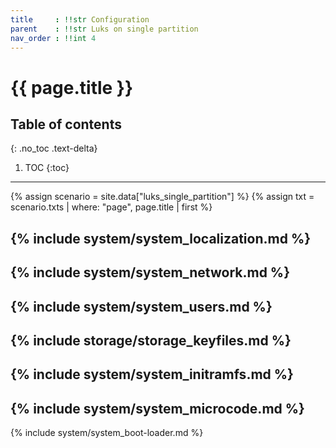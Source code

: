 ```yaml
---
title     : !!str Configuration
parent    : !!str Luks on single partition
nav_order : !!int 4
---
```


# {{ page.title }}

## Table of contents
{: .no_toc .text-delta}

1. TOC
{:toc}

---

{% assign scenario = site.data["luks_single_partition"] %}
{% assign txt = scenario.txts | where: "page", page.title | first %}

{% include system/system_localization.md %}
---
{% include system/system_network.md %}
---
{% include system/system_users.md %}
---
{% include storage/storage_keyfiles.md %}
---
{% include system/system_initramfs.md %}
---
{% include system/system_microcode.md %}
---
{% include system/system_boot-loader.md %}
